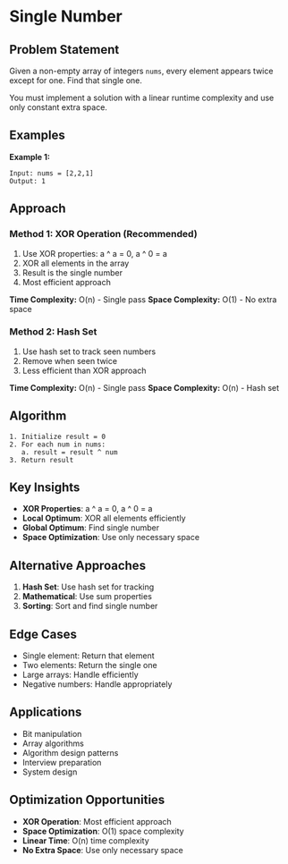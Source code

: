 # Single Number

## Problem Statement

Given a non-empty array of integers `nums`, every element appears twice except for one. Find that single one.

You must implement a solution with a linear runtime complexity and use only constant extra space.

## Examples

**Example 1:**
```
Input: nums = [2,2,1]
Output: 1
```

## Approach

### Method 1: XOR Operation (Recommended)
1. Use XOR properties: a ^ a = 0, a ^ 0 = a
2. XOR all elements in the array
3. Result is the single number
4. Most efficient approach

**Time Complexity:** O(n) - Single pass
**Space Complexity:** O(1) - No extra space

### Method 2: Hash Set
1. Use hash set to track seen numbers
2. Remove when seen twice
3. Less efficient than XOR approach

**Time Complexity:** O(n) - Single pass
**Space Complexity:** O(n) - Hash set

## Algorithm

```
1. Initialize result = 0
2. For each num in nums:
   a. result = result ^ num
3. Return result
```

## Key Insights

- **XOR Properties**: a ^ a = 0, a ^ 0 = a
- **Local Optimum**: XOR all elements efficiently
- **Global Optimum**: Find single number
- **Space Optimization**: Use only necessary space

## Alternative Approaches

1. **Hash Set**: Use hash set for tracking
2. **Mathematical**: Use sum properties
3. **Sorting**: Sort and find single number

## Edge Cases

- Single element: Return that element
- Two elements: Return the single one
- Large arrays: Handle efficiently
- Negative numbers: Handle appropriately

## Applications

- Bit manipulation
- Array algorithms
- Algorithm design patterns
- Interview preparation
- System design

## Optimization Opportunities

- **XOR Operation**: Most efficient approach
- **Space Optimization**: O(1) space complexity
- **Linear Time**: O(n) time complexity
- **No Extra Space**: Use only necessary space
